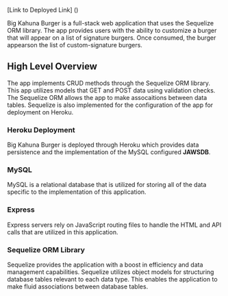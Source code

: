[Link to Deployed Link] ()

Big Kahuna Burger is a full-stack web application that uses the Sequelize ORM library. The app provides users with the ability to customize a burger that will appear on a list of signature burgers. Once consumed, the burger appearson the list of custom-signature burgers.

## High Level Overview

The app implements CRUD methods through the Sequelize ORM library. This app utilizes models that GET and POST data using validation checks. The Sequelize ORM allows the app to make assocaitions between data tables. Sequelize is also implemented for the configuration of the app for deployment on Heroku.

### Heroku Deployment 

Big Kahuna Burger is deployed through Heroku which provides data persistence and the implementation of the MySQL configured **JAWSDB**. 

### MySQL

MySQL is a relational database that is utilized for storing all of the data specific to the implementation of this application. 

### Express

Express servers rely on JavaScript routing files to handle the HTML and API calls that are utilized in this application. 

### Sequelize ORM Library

Sequelize provides the application with a boost in efficiency and data management capabilities. Sequelize utilizes object models for structuring database tables relevant to each data type. This enables the application to make fluid associations between database tables. 